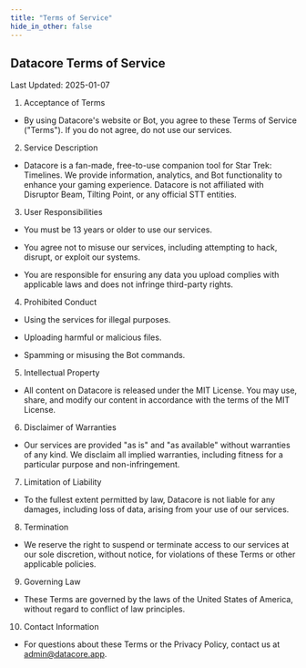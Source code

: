 ```yaml
---
title: "Terms of Service"
hide_in_other: false
---
```


## Datacore Terms of Service

Last Updated: 2025-01-07

1. Acceptance of Terms

- By using Datacore's website or Bot, you agree to these Terms of Service ("Terms"). If you do not agree, do not use our services.

2. Service Description

- Datacore is a fan-made, free-to-use companion tool for Star Trek: Timelines. We provide information, analytics, and Bot functionality to enhance your gaming experience. Datacore is not affiliated with Disruptor Beam, Tilting Point, or any official STT entities.

3. User Responsibilities

- You must be 13 years or older to use our services.

- You agree not to misuse our services, including attempting to hack, disrupt, or exploit our systems.

- You are responsible for ensuring any data you upload complies with applicable laws and does not infringe third-party rights.

4. Prohibited Conduct

- Using the services for illegal purposes.

- Uploading harmful or malicious files.

- Spamming or misusing the Bot commands.

5. Intellectual Property

- All content on Datacore is released under the MIT License. You may use, share, and modify our content in accordance with the terms of the MIT License.

6. Disclaimer of Warranties

- Our services are provided "as is" and "as available" without warranties of any kind. We disclaim all implied warranties, including fitness for a particular purpose and non-infringement.

7. Limitation of Liability

- To the fullest extent permitted by law, Datacore is not liable for any damages, including loss of data, arising from your use of our services.

8. Termination

- We reserve the right to suspend or terminate access to our services at our sole discretion, without notice, for violations of these Terms or other applicable policies.

9. Governing Law

- These Terms are governed by the laws of the United States of America, without regard to conflict of law principles.

10. Contact Information

- For questions about these Terms or the Privacy Policy, contact us at admin@datacore.app.